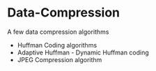 # Data-Compression
A few data compression algorithms 

- Huffman Coding algorithms
- Adaptive Huffman - Dynamic Huffman coding
- JPEG Compression algorithm
